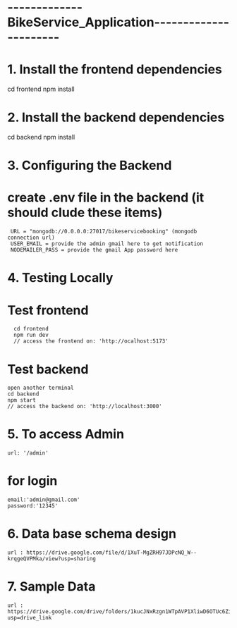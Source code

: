 # -------------BikeService_Application----------------------

# 1. Install the frontend dependencies
cd frontend
npm install

# 2. Install the backend dependencies
cd backend
npm install

# 3. Configuring the Backend
   # create .env file in the backend (it should clude these items)
     URL = "mongodb://0.0.0.0:27017/bikeservicebooking" (mongodb connection url)
     USER_EMAIL = provide the admin gmail here to get notification
     NODEMAILER_PASS = provide the gmail App password here

# 4. Testing Locally
  # Test frontend
      cd frontend
      npm run dev
      // access the frontend on: 'http://ocalhost:5173'

  # Test backend
    open another terminal
    cd backend
    npm start
    // access the backend on: 'http://localhost:3000'

# 5. To access Admin
    url: '/admin'
  # for login 
    email:'admin@gmail.com'
    password:'12345'

# 6. Data base schema design
    url : https://drive.google.com/file/d/1XuT-MgZRH97JDPcNQ_W--krqgeQVPMka/view?usp=sharing

# 7. Sample Data
    url : https://drive.google.com/drive/folders/1kucJNxRzgn1WTpAVP1XliwD6OTUc6ZiU?usp=drive_link








    
      
